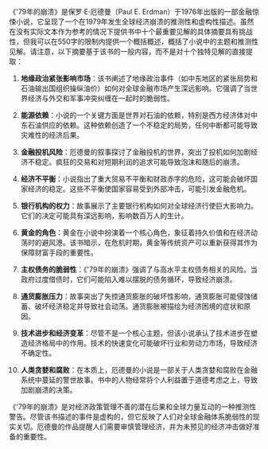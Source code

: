 《'79年的崩溃》是保罗·E·厄德曼（Paul E. Erdman）于1976年出版的一部金融惊悚小说，它呈现了一个在1979年发生全球经济崩溃的推测性和虚构性描述。虽然在没有实际文本作为参考的情况下提供书中十个最重要见解的具体摘要具有挑战性，但我可以在550字的限制内提供一个概括概述，概括了小说中的主题和推测性见解。请注意，以下摘要基于该书的一般内容，而不是对十个独特见解的直接提取：

1. **地缘政治紧张影响市场**：该书阐述了地缘政治事件（如中东地区的紧张局势和石油输出国组织操纵油价）如何对全球金融市场产生深远影响。它强调了当世界经济与外交和军事冲突纠缠在一起时的脆弱性。

2. **能源依赖**：小说的一个关键方面是世界对石油的依赖，特别是西方经济体对中东石油供应的依赖。这种依赖创造了一个不稳定的局势，任何中断都可能导致灾难性的经济后果。

3. **金融投机风险**：厄德曼的叙事探讨了金融投机的世界，突出了投机如何加剧经济不稳定。疯狂的交易和对短期利润的追求可能导致泡沫和随后的崩溃。

4. **经济不平衡**：小说指出了重大贸易不平衡和财政赤字的危险，这可能会破坏国家经济的稳定。这些不平衡使国家容易受到外部冲击，可能引发金融危机。

5. **银行机构的权力**：故事展示了主要银行机构如何对全球经济行使巨大影响力。它们的决定可能具有深远影响，影响数百万人的生计。

6. **黄金的角色**：黄金在小说中扮演着一个核心角色，象征着持久价值和在经济动荡时的避风港。该书暗示，在危机时期，黄金等传统资产可以重新获得其作为保障财富手段的重要性。

7. **主权债务的脆弱性**：《'79年的崩溃》强调了与高水平主权债务相关的风险。当政府过度借债时，它们可能陷入难以摆脱的债务循环，导致经济崩溃。

8. **通货膨胀压力**：故事突出了失控通货膨胀的破坏性影响，通货膨胀可能侵蚀储蓄、破坏经济稳定并导致社会动荡。通货膨胀被描绘为经济困境的症状和原因。

9. **技术进步和经济变革**：尽管不是一个核心主题，但该小说承认了技术进步在塑造经济格局中的作用。技术的快速变化可能破坏行业和劳动力市场，导致经济不确定性。

10. **人类贪婪和腐败**：在本质上，厄德曼的小说是一部关于人类贪婪和腐败在金融系统中蔓延的警世故事。书中的人物经常将个人利益置于道德考虑之上，导致加剧崩溃的决策。

《'79年的崩溃》是对经济政策管理不善的潜在后果和全球力量互动的一种推测性警告。尽管该书描述的事件是虚构的，但它反映了人们对全球金融体系脆弱性的现实关切。厄德曼的作品提醒人们需要审慎管理经济，并为未预见的经济冲击做好准备的重要性。